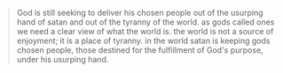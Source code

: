 > God is still seeking to deliver his chosen people out of the usurping hand of satan and out of the tyranny of the world. as gods called ones we need a clear view of what the world is. the world is not a source of enjoyment; it is a place of tyranny. in the world satan is keeping gods chosen people, those destined for the fulfillment of God's purpose, under his usurping hand.
